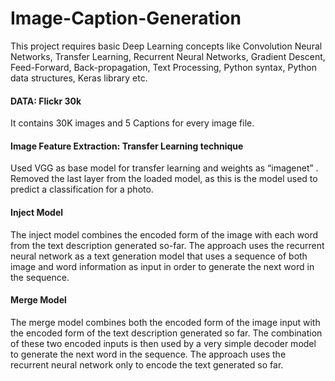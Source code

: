 # Image-Caption-Generation
This project requires basic Deep Learning concepts like Convolution Neural Networks, Transfer Learning, Recurrent Neural Networks, Gradient Descent, Feed-Forward, Back-propagation, Text Processing, Python syntax, Python data structures, Keras library etc.

#### DATA: Flickr 30k
It contains 30K images and 5 Captions for every image file.

#### Image Feature Extraction: Transfer Learning technique 
Used VGG as base model for transfer learning and weights as “imagenet” . Removed the last layer from the loaded model, as this is the model used to predict a classification for a photo.

#### Inject Model
The inject model combines the encoded form of the image with each word from the text description generated so-far.
The approach uses the recurrent neural network as a text generation model that uses a sequence of both image and word information as input in order to generate the next word in the sequence.

#### Merge Model
The merge model combines both the encoded form of the image input with the encoded form of the text description generated so far.
The combination of these two encoded inputs is then used by a very simple decoder model to generate the next word in the sequence.
The approach uses the recurrent neural network only to encode the text generated so far.
